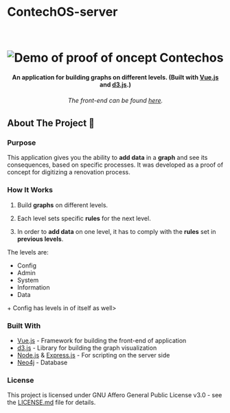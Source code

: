 # ContechOS-server


<h1 align="center">
  <br>
 <img src="https://media.giphy.com/media/3RISVjQyARuVmhmZTS/giphy.gif" alt="Demo of proof of  oncept Contechos"/>
</h1> 

<h4 align="center">An application for building graphs on different levels. (Built with <a href="https://vuejs.org/" target="_blank">Vue.js</a> and <a href="https://d3js.org/" target="_blank">d3.js</a>.)</h4>
<h6 align="center">The front-end can be found <a href="https://github.com/nikolai4D/ContechOS" target="_blank">here</a>.</h6>


## About The Project 🚀

### Purpose
This application gives you the ability to __add data__ in a __graph__ and see its consequences, based on specific processes. It was developed as a proof of concept for digitizing a renovation process.

### How It Works

1. Build __graphs__ on different levels.

2. Each level sets specific __rules__ for the next level.

3. In order to __add data__ on one level, it has to comply with the __rules__ set in __previous levels__.

The levels are: 

- Config <br/>
- Admin<br/>
- System <br/>
- Information <br/>
- Data<br/>

\+ Config has levels in of itself as well>

### Built With

- <a href="https://vuejs.org/" target="_blank">Vue.js</a>  \- Framework for building the front-end of application
- <a href="https://d3js.org/" target="_blank">d3.js</a>  \- Library for building the graph visualization
- <a href="https://nodejs.org/en/" target="_blank">Node.js</a> & <a href="https://expressjs.com/" target="_blank">Express.js</a>  \- For scripting on the server side
- <a href="https://neo4j.com/" target="_blank">Neo4j</a>  \-  Database

### License

This project is licensed under GNU Affero General Public License v3.0  - see the <a href="https://github.com/nikolai4D/ContechOS/blob/master/LICENSE.md" target="_blank">LICENSE.md</a> file for details.
